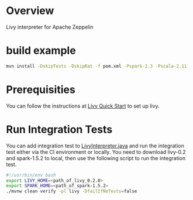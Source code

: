 # Overview
Livy interpreter for Apache Zeppelin

# build example
```bash
mvn install -DskipTests -DskipRat -f pom.xml -Pspark-2.3 -Pscala-2.11 
```

# Prerequisities
You can follow the instructions at [Livy Quick Start](http://livy.io/quickstart.html) to set up livy.

# Run Integration Tests
You can add integration test to [LivyInterpreter.java](https://github.com/apache/zeppelin/blob/master/livy/src/test/java/org/apache/zeppelin/livy/LivyInterpreterIT.java) and run the integration test either via the CI environment or locally. You need to download livy-0.2 and spark-1.5.2 to local, then use the following script to run the integration test.

```bash
#!/usr/bin/env bash
export LIVY_HOME=<path_of_livy_0.2.0>
export SPARK_HOME=<path_of_spark-1.5.2>
./mvnw clean verify -pl livy -DfailIfNoTests=false
```
